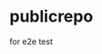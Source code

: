 # publicrepo
for e2e test


























































































































































































































































































































































































































































































































































































































































































































































































































































































































































































































































































































































































































































